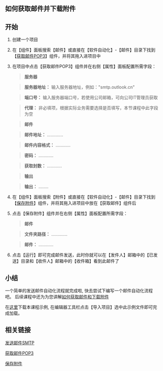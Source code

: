 
## 如何获取邮件并下载附件

## 开始
1. 创建一个项目
2. 在【组件】面板搜索【邮件】或直接在【软件自动化】-【邮件】目录下找到【[获取邮件POP3](https://academy.bottime.com/zh-cn/wiki/Activities/AppAutomation/Mail/GetMailPOP3.md?_v=v2020.1)】组件，并将其拖入进项目中

3. 在项目中点击【获取邮件POP3】组件并在右侧【属性】面板配置所需字段：
    > **服务器**

    > **服务器地址：** 输入服务器地址，例如："smtp.outlook.cn"

    > **端口号：** 输入服务器端口号，若使用公司邮箱，可向公司IT管理员获取

    > **代理：** 非必填项，根据实际业务需要选择是否填写，本节课程中此字段为空

    > **邮件**

    > **邮件地址：** .............

    > **邮件内容格式：** ............
    
    > **密码：** ............

    > **获取封数：** ............


    > **输出**

    > **输出：** ........

4. 在【组件】面板搜索【附件】或直接在【软件自动化】-【邮件】目录下找到【[保存附件](https://academy.bottime.com/zh-cn/wiki/Activities/AppAutomation/Mail/SaveAttachment.md?_v=v2020.1)】组件，并将其拖入进项目中放在【获取邮件】组件后

5. 点击【保存附件】组件并在右侧【属性】面板配置所需字段：
    > **邮件**

    > **文件夹路径：** .............

    > **邮件：** ............


6. 点击【运行】即可完成邮件发送，此时你就可以在【发件人】邮箱中的【已发送】目录和【收件人】邮箱中的【收件箱】看到此邮件了


## 小结
一个简单的发送邮件自动化流程就完成啦, 快去尝试下编写一个邮件自动化流程吧。
后续课程中还为为您讲解[如何获取邮件和下载附件](https://academy.encoo.com/wiki/Studio/ImportNamespaces.md?)

在[这里](https://academy.encoo.com/wiki/Studio/ImportNamespaces.md?)下载本课程示例, 在编辑器工具栏点击【导入项目】选中此示例文件即可完成加载。


## 相关链接
[发送邮件SMTP](https://academy.encoo.com/zh-cn/wiki/Activities/AppAutomation/Mail/SendMailSMTP.md)

[获取邮件POP3](https://academy.bottime.com/zh-cn/wiki/Activities/AppAutomation/Mail/GetMailPOP3.md?_v=v2020.1)

[保存附件](https://academy.bottime.com/zh-cn/wiki/Activities/AppAutomation/Mail/SaveAttachment.md?_v=v2020.1)